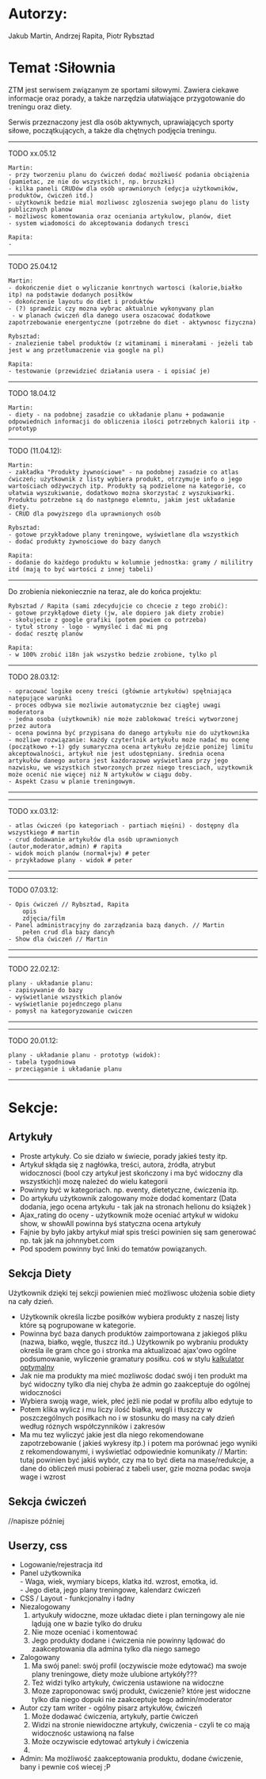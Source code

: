 <h1>Autorzy:</h1>

Jakub Martin,
Andrzej Rapita,
Piotr Rybsztad

<h1>Temat :Siłownia</h1>

ZTM jest serwisem związanym ze sportami siłowymi. Zawiera ciekawe informacje oraz porady, a także narzędzia ułatwiające przygotowanie do treningu oraz diety.

Serwis przeznaczony jest dla osób aktywnych, uprawiających sporty siłowe, początkujących, a także dla chętnych podjęcia treningu.


<hr>
    TODO xx.05.12
        
    Martin:
    - przy tworzeniu planu do ćwiczeń dodać możliwość podania obciążenia (pamietac, ze nie do wszystkich!, np. brzuszki)
    - kilka paneli CRUDów dla osób uprawnionych (edycja użytkowników, produktów, ćwiczeń itd.)
    - użytkownik bedzie mial mozliwosc zgloszenia swojego planu do listy publicznych planow
    - możliwosc komentowania oraz oceniania artykulow, planów, diet
    - system wiadomości do akceptowania dodanych tresci
    
    Rapita:
    - 

</hr>

<hr>
    TODO 25.04.12
        
    Martin: 
    - dokończenie diet o wyliczanie konrtnych wartosci (kalorie,białko itp) na podstawie dodanych posiłków
    - dokończenie layoutu do diet i produktów
    - (?) sprawdzic czy mozna wybrac aktualnie wykonywany plan
     - w planach ćwiczeń dla danego usera oszacować dodatkowe zapotrzebowanie energentyczne (potrzebne do diet - aktywnosc fizyczna)
        
    Rybsztad:
    - znalezienie tabel produktów (z witaminami i minerałami - jeżeli tab jest w ang przetłumaczenie via google na pl)
                
    Rapita:
    - testowanie (przewidzieć działania usera - i opisiać je)
</hr>

<hr>
    TODO 18.04.12

    Martin:
    - diety - na podobnej zasadzie co układanie planu + podawanie odpowiednich informacji do obliczenia ilości potrzebnych kalorii itp - prototyp
</hr>

<hr>
    TODO (11.04.12):
    
    Martin: 
    - zakładka "Produkty żywnościowe" - na podobnej zasadzie co atlas ćwiczeń; użytkownik z listy wybiera produkt, otrzymuje info o jego wartościach odżywczych itp. Produkty są podzielone na kategorie, co ułatwia wyszukiwanie, dodatkowo można skorzystać z wyszukiwarki. Produktu potrzebne są do nastpnego elemntu, jakim jest układanie diety.
    - CRUD dla powyższego dla uprawnionych osób
    
    Rybsztad:
    - gotowe przykładowe plany treningowe, wyświetlane dla wszystkich
    - dodać produkty żywnościowe do bazy danych
    
    Rapita:
    - dodanie do każdego produktu w kolumnie jednostka: gramy / mililitry itd (mają to być wartości z innej tabeli)
</hr>

<hr> 
    Do zrobienia niekoniecznie na teraz, ale do końca projektu:
    
    Rybsztad / Rapita (sami zdecydujcie co chcecie z tego zrobić):    
    - gotowe przykłądowe diety (jw, ale dopiero jak diety zrobie)
    - skołujecie z google grafiki (potem powiem co potrzeba)
    - tytuł strony - logo - wymyśleć i dać mi png
    - dodać resztę planów
    
    Rapita:
    - w 100% zrobić i18n jak wszystko bedzie zrobione, tylko pl          
</hr>

<hr/>
    TODO 28.03.12:

    - opracować logike oceny treści (głównie artykułów) spęłniająca natępujące warunki
    - proces odbywa sie mozliwie automatycznie bez ciągłej uwagi moderatora
    - jedna osoba (użytkownik) nie może zablokować treści wytworzonej przez autora
    - ocena powinna być przypisana do danego artykułu nie do użytkownika
    - możliwe rozwiązanie: każdy czyterlnik artykułu może nadać mu ocenę (początkowo +-1) gdy sumaryczna ocena artykułu zejdzie poniżej limitu akceptowalności, artykuł nie jest udostępniany. średnia ocena artykułów danego autora jest każdorazowo wyświetlana przy jego nazwisku, we wszystkich stworzonych przez niego tresciach, uzytkownik może ocenić nie więcej niż N artykułów w ciągu doby.
    - Aspekt Czasu w planie treningowym.    
<hr/>

<hr/>
    TODO xx.03.12:
    
    - atlas ćwiczeń (po kategoriach - partiach mięśni) - dostępny dla wszystkiego # martin
    - crud dodawanie artykułów dla osób uprawnionych (autor,moderator,admin) # rapita
    - widok moich planów (normal+jw) # peter
    - przykładowe plany - widok # peter  
<hr/>

<hr/>
    TODO 07.03.12:
    
    - Opis ćwiczeń // Rybsztad, Rapita
        opis
        zdjęcia/film
    - Panel administracyjny do zarządzania bazą danych. // Martin
        pełen crud dla bazy dancyh
    - Show dla ćwiczeń // Martin     
<hr/>

<hr/>
    TODO 22.02.12:
    
    plany - układanie planu:
    - zapisywanie do bazy
    - wyświetlanie wszystkich planów
    - wyświetlanie pojednczego planu
    - pomysł na kategoryzowanie cwiczen
<hr/>

<hr/>
    TODO 20.01.12:
    
    plany - układanie planu - prototyp (widok):
    - tabela tygodniowa
    - przeciąganie i układanie planu    
<hr/>

<h1>Sekcje:</h1>

<h2>Artykuły </h2>
<ul> 
    <li> Proste artykuły. Co sie działo w świecie, porady jakieś testy itp. </li>
    <li> Artykuł skłąda się z nagłówka, treści, autora, źródła, atrybut widocznosci (bool czy artykuł jest skończony i ma być widoczny dla wszystkich)i mozę należeć do wielu kategorii</li>
    <li> Powinny być w kategoriach.  np. eventy, dietetyczne, ćwiczenia itp. </li>
    <li> Do artykułu użytkownik zalogowany może dodać komentarz (Data dodania, jego ocena artykułu - tak jak na stronach helionu do książek )</li>
    <li> Ajax_rating do oceny - użytkownik może oceniać artykuł w widoku show, w showAll powinna byś statyczna ocena artykuły </li> 
    <li> Fajnie by było jakby artykuł miał spis treści powinien się sam generować np. tak jak na johnnybet.com </li>
    <li> Pod spodem powinny być linki do tematów powiązanych. </li>
</ul>

<h2>Sekcja Diety </h2>
<p>Użytkownik dzięki tej sekcji powienien mieć możliwosc ułożenia sobie diety na cały dzień. </p>


<ul>
    <li> Użytkownik określa liczbe posiłków wybiera produkty z naszej listy które są pogrupowane w kategorie. </li>
    <li> Powinna być baza danych produktów zaimportowana z jakiegoś pliku (nazwa, białko, węgle, tłuszcz itd..)  Użytkownik po wybraniu produkty określa ile gram chce go i stronka ma aktualizoać ajax'owo  ogólne podsumowanie, wyliczenie gramatury posiłku. coś w stylu <a href="http://www.optymal-btw.aktis.i.p.pl/kalkulator.html">kalkulator optymalny</a></li>
    <li> Jak nie ma produkty ma mieć mozliwośc dodać swój i ten produkt ma być widoczny tylko dla niej chyba że admin go zaakceptuje  do ogólnej widoczności </li>
    <li> Wybiera swoją wage, wiek, płeć jeżli nie podał w profilu albo edytuje to </li>
    <li> Potem klika wylicz i mu liczy ilość białka, węgli i tłuszczy w poszczególnych posiłkach no i w stosunku do masy na cały dzień według róznych współczynników i zakresów </li>
    <li> Ma mu tez wyliczyć jakie jest dla niego rekomendowane zapotrzebowanie ( jakieś wykresy itp.) i potem ma porównać jego wyniki z rekomendowanymi, i wyświetlać odpowiednie komunikaty // Martin: tutaj powinien być jakiś wybór, czy ma to być dieta na mase/redukcje, a dane do obliczeń musi pobierać z tabeli user, gzie mozna podac swoja wage i wzrost</li>
</ul>
<h2>  Sekcja ćwiczeń </h2>
    //napisze później 

<h2>  Userzy, css </h2>
<ul> 
    <li> Logowanie/rejestracja itd</li>
    <li> Panel użytkownika <br/>
        - Waga, wiek, wymiary biceps, klatka itd. wzrost,  emotka, id. <br/>
        - Jego dieta, jego plany treningowe, kalendarz ćwiczeń <br/>
    </li>
    <li>  CSS / Layout  - funkcjonalny i ładny </li>
    <li> Niezalogowany 
       <ol>
        <li>artyukuły widoczne, moze układac diete i plan terningowy ale nie lądują one w bazie tylko do druku</li>
        <li> Nie moze oceniać i komentować </li>
        <li> Jego produkty dodane i ćwiczenia nie powinny lądować do zaakceptowania dla admina tylko dla niego samego </li>
       </ol>
    </li>
    <li> Zalogowany
        <ol> 
        <li>Ma swój panel: swój profil (oczywiscie może edytować) ma swoje plany treningowe, diety może ulubione artykóły???</li>
        <li>Też widzi tylko artykuły, ćwiczenia ustawione na widoczne</li>
        <li>Moze zaproponowac swój produkt, ćwiczenie?  które jest widoczne tylko dla niego dopuki nie zaakceptuje tego admin/moderator</li>
        </ol>
    </li>
    <li> Autor czy tam writer - ogólny pisarz artykułów, ćwiczeń 
        <ol>
        <li>Może dodawać ćwiczenia, artykuły, partie ćwiczeń</li> 
        <li>Widzi na stronie niewidoczne artykuły, ćwiczenia - czyli te co mają widocznośc ustawioną na false</li> 
        <li>Może oczywiscie edytować artykuły i ćwiczenia </li> 
        <li></li> 
        </ol>
    </li>
    <li> Admin: Ma możliwość zaakceptowania produktu, dodane ćwiczenie, bany i pewnie coś wiecej ;P </li>
    
</ul>